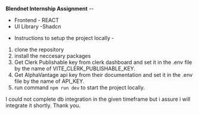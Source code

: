 **Blendnet Internship Assignment** -- 

- Frontend - REACT
- UI Library -Shadcn

* Instructions to setup the project locally - 

1. clone the repository
2. install the neccesary packages
3. Get Clerk Publishable key from clerk dashboard and set it in the .env file by the name of VITE_CLERK_PUBLISHABLE_KEY.
4. Get AlphaVantage api key from their documentation and set it in the .env file by the name of API_KEY.
5. run command `npm run dev` to start the project locally.

   
I could not complete db integration in the given timeframe but i assure i will integrate it shortly.
Thank you.
